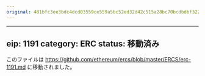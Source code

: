```yaml
---
original: 481bfc3ee3bdc4dcd03559ce559a5bc52ed32d42c515a28bc70bcdbdbf322105
---
```


---
eip: 1191
category: ERC
status: 移動済み
---

このファイルは https://github.com/ethereum/ercs/blob/master/ERCS/erc-1191.md に移動されました。